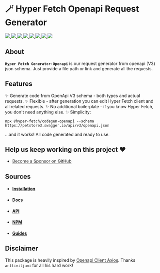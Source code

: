 # 🪄 Hyper Fetch Openapi Request Generator 

<p>
  <a href="https://bettertyped.com/">
    <img src="https://custom-icon-badges.demolab.com/static/v1?label=&message=BetterTyped&color=333&logo=BT" />
  </a>
  <a href="https://github.com/BetterTyped/hyper-fetch">
    <img src="https://custom-icon-badges.demolab.com/github/stars/BetterTyped/hyper-fetch?logo=star&color=118ab2" />
  </a>
  <a href="https://github.com/BetterTyped/hyper-fetch/blob/main/License.md">
    <img src="https://custom-icon-badges.demolab.com/github/license/BetterTyped/hyper-fetch?logo=law&color=yellow" />
  </a>
  <a href="https://www.npmjs.com/package/@hyper-fetch/graphql">
    <img src="https://custom-icon-badges.demolab.com/npm/v/@hyper-fetch/graphql.svg?logo=npm&color=e76f51" />
  </a>
  <a href="https://api.codeclimate.com/v1/badges/eade9435e75ecea0c004/test_coverage">
    <img src="https://api.codeclimate.com/v1/badges/eade9435e75ecea0c004/test_coverage" />
  </a>
  <a href="https://github.com/BetterTyped/hyper-fetch">
    <img src="https://custom-icon-badges.demolab.com/badge/typescript-%23007ACC.svg?logo=typescript&logoColor=white" />
  </a>
  <a href="https://github.com/BetterTyped/hyper-fetch">
    <img src="https://custom-icon-badges.demolab.com/badge/-Axios-E10098?logo=axios&logoColor=white" />
  </a>
  <a href="https://www.npmjs.com/package/@hyper-fetch/axios">
    <img src="https://custom-icon-badges.demolab.com/bundlephobia/minzip/@hyper-fetch/axios?color=64BC4B&logo=package" />
  </a>
</p>

## About

**`Hyper Fetch Generator-Openapi`** is our request generator from openapi (V3) json schema. Just provide a file path or link and generate all the requests. 

## Features

✨ Generate code from OpenApi V3 schema - both types and actual requests.
✨ Flexible - after generation you can edit Hyper Fetch client and all related requests.
✨ No additional boilerplate - if you know Hyper Fetch, you don't need anything else.
✨ Simplicity:

```tsx
npx @hyper-fetch/codegen-openapi --schema https://petstore3.swagger.io/api/v3/openapi.json 
```

...and it works! All code generated and ready to use.

## Help us keep working on this project ❤️

- [Become a Sponsor on GitHub](https://github.com/sponsors/prc5)

## Sources

- #### [Installation](https://hyperfetch.bettertyped.com/docs/documentation/getting-started/installation)
- #### [Docs](https://hyperfetch.bettertyped.com/)
- #### [API](https://hyperfetch.bettertyped.com/api/)
- #### [NPM](https://www.npmjs.com/package/@hyper-fetch/codegen-openapi)
- #### [Guides](https://hyperfetch.bettertyped.com/guides/Basic/Setup)

## Disclaimer

This package is heavily inspired by [Openapi Client Axios](https://www.npmjs.com/package/openapi-client-axios). 
Thanks `anttiviljami` for all his hard work!
